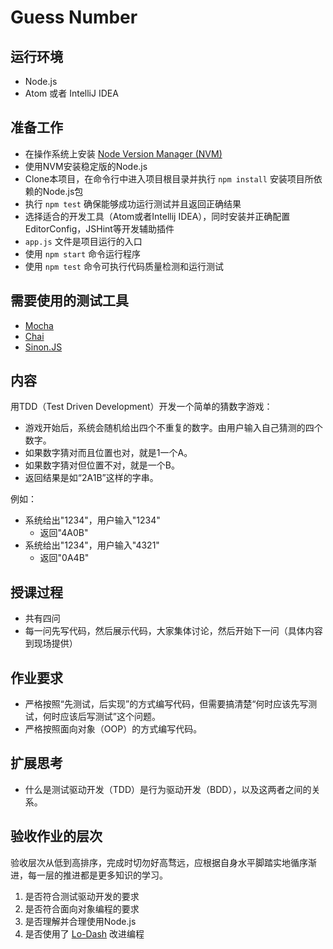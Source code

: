# Guess Number

## 运行环境

- Node.js
- Atom 或者 IntelliJ IDEA

## 准备工作

- 在操作系统上安装 [Node Version Manager (NVM)](https://github.com/creationix/nvm)
- 使用NVM安装稳定版的Node.js
- Clone本项目，在命令行中进入项目根目录并执行 ``npm install`` 安装项目所依赖的Node.js包
- 执行 ``npm test`` 确保能够成功运行测试并且返回正确结果
- 选择适合的开发工具（Atom或者Intellij IDEA），同时安装并正确配置EditorConfig，JSHint等开发辅助插件
- ``app.js`` 文件是项目运行的入口
- 使用 ``npm start`` 命令运行程序
- 使用 ``npm test`` 命令可执行代码质量检测和运行测试

## 需要使用的测试工具

- [Mocha](http://mochajs.org/)
- [Chai](http://chaijs.com)
- [Sinon.JS](http://sinonjs.org)

## 内容

用TDD（Test Driven Development）开发一个简单的猜数字游戏：

- 游戏开始后，系统会随机给出四个不重复的数字。由用户输入自己猜测的四个数字。
- 如果数字猜对而且位置也对，就是1一个A。
- 如果数字猜对但位置不对，就是一个B。
- 返回结果是如“2A1B”这样的字串。

例如：

- 系统给出"1234"，用户输入"1234"
  - 返回"4A0B"
- 系统给出"1234"，用户输入"4321"
  - 返回"0A4B"

## 授课过程

- 共有四问
- 每一问先写代码，然后展示代码，大家集体讨论，然后开始下一问（具体内容到现场提供）

## 作业要求

- 严格按照“先测试，后实现”的方式编写代码，但需要搞清楚“何时应该先写测试，何时应该后写测试”这个问题。
- 严格按照面向对象（OOP）的方式编写代码。

## 扩展思考

- 什么是测试驱动开发（TDD）是行为驱动开发（BDD），以及这两者之间的关系。

## 验收作业的层次

验收层次从低到高排序，完成时切勿好高骛远，应根据自身水平脚踏实地循序渐进，每一层的推进都是更多知识的学习。

1. 是否符合测试驱动开发的要求
2. 是否符合面向对象编程的要求
3. 是否理解并合理使用Node.js
4. 是否使用了 [Lo-Dash](https://lodash.com) 改进编程
